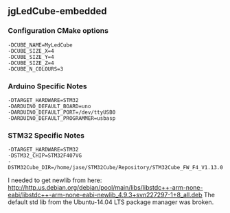 ## jgLedCube-embedded

### Configuration CMake options

    -DCUBE_NAME=MyLedCube
    -DCUBE_SIZE_X=4
    -DCUBE_SIZE_Y=4
    -DCUBE_SIZE_Z=4
    -DCUBE_N_COLOURS=3


### Arduino Specific Notes

    -DTARGET_HARDWARE=STM32
    -DARDUINO_DEFAULT_BOARD=uno
    -DARDUINO_DEFAULT_PORT=/dev/ttyUSB0
    -DARDUINO_DEFAULT_PROGRAMMER=usbasp

    
### STM32 Specific Notes

    -DTARGET_HARDWARE=STM32
    -DSTM32_CHIP=STM32F407VG
    -DSTM32Cube_DIR=/home/jase/STM32Cube/Repository/STM32Cube_FW_F4_V1.13.0

I needed to get newlib from here:  http://http.us.debian.org/debian/pool/main/libs/libstdc++-arm-none-eabi/libstdc++-arm-none-eabi-newlib_4.9.3+svn227297-1+8_all.deb
The default std lib from the Ubuntu-14.04 LTS package manager was broken.

